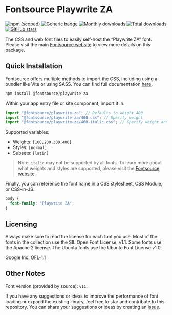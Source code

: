 # Fontsource Playwrite ZA

[![npm (scoped)](https://img.shields.io/npm/v/@fontsource/playwrite-za?color=brightgreen)](https://www.npmjs.com/package/@fontsource/playwrite-za) [![Generic badge](https://img.shields.io/badge/fontsource-passing-brightgreen)](https://github.com/fontsource/fontsource) [![Monthly downloads](https://badgen.net/npm/dm/@fontsource/playwrite-za)](https://github.com/fontsource/fontsource) [![Total downloads](https://badgen.net/npm/dt/@fontsource/playwrite-za)](https://github.com/fontsource/fontsource) [![GitHub stars](https://img.shields.io/github/stars/fontsource/fontsource.svg?style=social&label=Star)](https://github.com/fontsource/fontsource/stargazers)

The CSS and web font files to easily self-host the “Playwrite ZA” font. Please visit the main [Fontsource website](https://fontsource.org/fonts/playwrite-za) to view more details on this package.

## Quick Installation

Fontsource offers multiple methods to import the CSS, including using a bundler like Vite or using SASS. You can find full documentation [here](https://fontsource.org/docs/getting-started/introduction).

```javascript
npm install @fontsource/playwrite-za
```

Within your app entry file or site component, import it in.

```javascript
import "@fontsource/playwrite-za"; // Defaults to weight 400
import "@fontsource/playwrite-za/400.css"; // Specify weight
import "@fontsource/playwrite-za/400-italic.css"; // Specify weight and style
```

Supported variables:
- Weights: `[100,200,300,400]`
- Styles: `[normal]`
- Subsets: `[latin]`

> Note: `italic` may not be supported by all fonts. To learn more about what weights and styles are supported, please visit the [Fontsource website](https://fontsource.org/fonts/playwrite-za).

Finally, you can reference the font name in a CSS stylesheet, CSS Module, or CSS-in-JS.

```css
body {
  font-family: "Playwrite ZA";
}
```

## Licensing
Always make sure to read the license for each font you use. Most of the fonts in the collection use the SIL Open Font License, v1.1. Some fonts use the Apache 2 license. The Ubuntu fonts use the Ubuntu Font License v1.0.

Google Inc.
[OFL-1.1](http://scripts.sil.org/OFL)

## Other Notes
Font version (provided by source): `v11`.

If you have any suggestions or ideas to improve the performance of font loading or expand the existing library, feel free to star and contribute to this repository. You can share your suggestions or ideas by creating an [issue](https://github.com/fontsource/fontsource/issues).